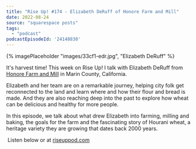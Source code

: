 ```yaml
---
title: "Rise Up! #174 - Elizabeth DeRuff of Honore Farm and Mill"
date: 2022-08-24
source: "squarespace posts"
tags: 
  - "podcast"
podcastEpisodeId: '24148830'
---
```

{% imagePlaceholder "images/33cf1-edr.jpg", "Elizabeth DeRuff" %}


It's harvest time! This week on Rise Up! I talk with Elizabeth DeRuff from [Honore Farm and Mill](https://honoremill.org) in Marin County, California.

Elizabeth and her team are on a remarkable journey, helping city folk get reconnected to the land and learn where and how their flour and bread is made. And they are also reaching deep into the past to explore how wheat can be delicious and healthy for more people.

In this episode, we talk about what drew Elizabeth into farming, milling and baking, the goals for the farm and the fascinating story of Hourani wheat, a heritage variety they are growing that dates back 2000 years.

 Listen below or at [riseuppod.com](http://riseuppod.com/rise-up-174-elizabeth-deruff)
